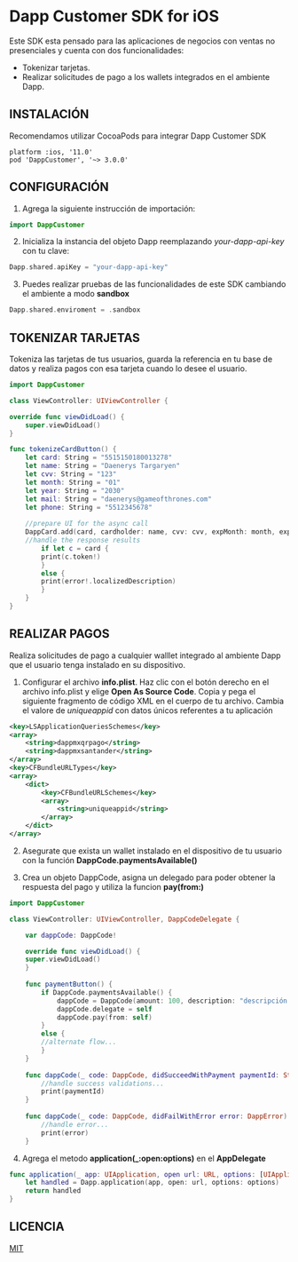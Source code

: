 # Dapp Customer SDK for iOS

Este SDK esta pensado para las aplicaciones de negocios con ventas no presenciales  y cuenta con dos funcionalidades:
 - Tokenizar tarjetas.
 - Realizar solicitudes de pago a los wallets integrados en el ambiente Dapp.

## INSTALACIÓN
Recomendamos utilizar CocoaPods para integrar Dapp Customer SDK
```
platform :ios, '11.0'
pod 'DappCustomer', '~> 3.0.0'
```
## CONFIGURACIÓN
1. Agrega la siguiente instrucción de importación: 
```swift
import DappCustomer
```
2. Inicializa la instancia del objeto Dapp reemplazando _your-dapp-api-key_ con tu clave:
```swift
Dapp.shared.apiKey = "your-dapp-api-key"
```
3. Puedes realizar pruebas de las funcionalidades de este SDK cambiando el ambiente a modo **sandbox**
```swift
Dapp.shared.enviroment = .sandbox
```
## TOKENIZAR TARJETAS
Tokeniza las tarjetas de tus usuarios, guarda la referencia en tu base de datos y realiza pagos con esa tarjeta cuando lo desee el usuario.
```swift
import DappCustomer

class ViewController: UIViewController {

override func viewDidLoad() {
    super.viewDidLoad()
}

func tokenizeCardButton() {
    let card: String = "5515150180013278"
    let name: String = "Daenerys Targaryen"
    let cvv: String = "123"
    let month: String = "01"
    let year: String = "2030"
    let mail: String = "daenerys@gameofthrones.com"
    let phone: String = "5512345678"
    
    //prepare UI for the async call
    DappCard.add(card, cardholder: name, cvv: cvv, expMonth: month, expYear: year, email: mail, phoneNumber: phone) { (card, error) in
    //handle the response results
        if let c = card {
        print(c.token!)
        }
        else {
        print(error!.localizedDescription)
        }
    }
}

```
## REALIZAR PAGOS
Realiza solicitudes de pago a cualquier walllet integrado al ambiente Dapp que el usuario tenga instalado en su dispositivo.

1. Configurar el archivo **info.plist**. Haz clic con el botón derecho en el archivo info.plist y elige **Open As Source Code**. Copia y pega el siguiente fragmento de código XML en el cuerpo de tu archivo. Cambia el valore de _uniqueappid_  con datos únicos referentes a tu aplicación
```xml    
<key>LSApplicationQueriesSchemes</key>
<array>
    <string>dappmxqrpago</string>
    <string>dappmxsantander</string>
</array>
<key>CFBundleURLTypes</key>
<array>
    <dict>
        <key>CFBundleURLSchemes</key>
        <array>
            <string>uniqueappid</string>
        </array>
    </dict>
</array>
```
2. Asegurate que exista un wallet instalado en el dispositivo de tu usuario con la función **DappCode.paymentsAvailable()**

3. Crea un objeto DappCode, asigna un delegado para poder obtener la respuesta del pago y utiliza la funcion **pay(from:)**
```swift
import DappCustomer

class ViewController: UIViewController, DappCodeDelegate {

    var dappCode: DappCode!

    override func viewDidLoad() {
    super.viewDidLoad()
    }
    
    func paymentButton() {
        if DappCode.paymentsAvailable() {
            dappCode = DappCode(amount: 100, description: "descripción de la venta")        
            dappCode.delegate = self
            dappCode.pay(from: self)
        }
        else {
        //alternate flow...
        }
    }
    
    func dappCode(_ code: DappCode, didSucceedWithPayment paymentId: String) {
        //handle success validations...
        print(paymentId)
    }
    
    func dappCode(_ code: DappCode, didFailWithError error: DappError) {
        //handle error...
        print(error)
    }
```
4. Agrega el metodo **application(\_:open:options)** en el **AppDelegate**
```swift
func application(_ app: UIApplication, open url: URL, options: [UIApplicationOpenURLOptionsKey : Any] = [:]) -> Bool {
    let handled = Dapp.application(app, open: url, options: options)
    return handled
}
```
## LICENCIA
[MIT](../../LICENSE.txt)
